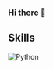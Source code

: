 ### Hi there 👋

## Skills

![Python](https://user-images.githubusercontent.com/79456742/189706852-7059d8b5-f2df-42a4-9b8c-05a5ea8858b7.png)


